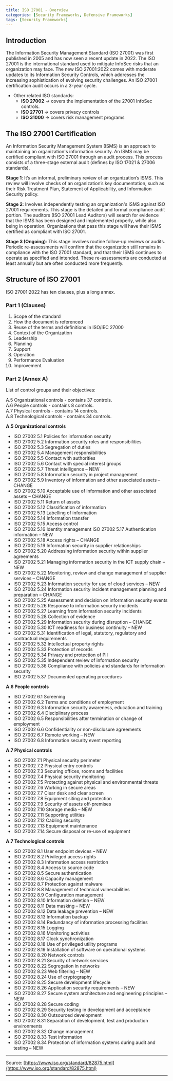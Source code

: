 ```yaml
---
title: ISO 27001 - Overview
categories: [Security Frameworks, Defensive Frameworks]
tags: [Security Frameworks]
---
```

## Introduction

The Information Security Management Standard (ISO 27001) was first published in 2005 and has now seen a recent update in 2022. The ISO 27001 is the international standard used to mitigate InfoSec risks that an organization may face. The new ISO 27001:2022 comes with moderate updates to its Information Security Controls, which addresses the increasing sophistication of evolving security challenges. An ISO 27001 certification audit occurs in a 3-year cycle. 

- Other related ISO standards:
    - **ISO 27002** → covers the implementation of the 27001 InfoSec controls.
    - **ISO 27701** → covers privacy controls
    - **ISO 31000** → covers risk management programs

## The ISO 27001 Certification


An Information Security Management System (ISMS) is an approach to maintaining an organization's information security. An ISMS may be certified compliant with ISO 27001 through an audit process. This process consists of a three-stage external audit (defines by ISO 17021 & 27006 standards).

**Stage 1**: It’s an informal, preliminary review of an organization’s ISMS. This review will involve checks of an organization’s key documentation, such as their Risk Treatment Plan, Statement of Applicability, and Information Security policy.

**Stage 2**: Involves independently testing an organization's ISMS against ISO 27001 requirements. This stage is the detailed and formal compliance audit portion. The auditors (ISO 27001 Lead Auditors) will search for evidence that the ISMS has been designed and implemented properly, while also being in operation. Organizations that pass this stage will have their ISMS certified as compliant with ISO 27001.

**Stage 3 (Ongoing)**: This stage involves routine follow-up reviews or audits. Periodic re-assessments will confirm that the organization still remains in compliance with the ISO 27001 standard, and that their ISMS continues to operate as specified and intended. These re-assessments are conducted at least annually but are often conducted more frequently. 

## Structure of ISO 27001

ISO 27001:2022 has ten clauses, plus a long annex.

### Part 1 (Clauses)

1. Scope of the standard
2. How the document is referenced
3. Reuse of the terms and definitions in ISO/IEC 27000
4. Context of the Organization
5. Leadership
6. Planning
7. Support
8. Operation
9. Performance Evaluation
10. Improvement

### Part 2 (Annex A)

List of control groups and their objectives:

A.5 Organizational controls - contains 37 controls.
<br>
A.6 People controls - contains 8 controls.
<br>
A.7 Physical controls - contains 14 controls.
<br>
A.8 Technological controls - contains 34 controls.

**A.5 Organizational controls**

* ISO 27002 5.1 Policies for information security
* ISO 27002 5.2 Information security roles and responsibilities
* ISO 27002 5.3 Segregation of duties
* ISO 27002 5.4 Management responsibilities
* ISO 27002 5.5 Contact with authorities
* ISO 27002 5.6 Contact with special interest groups
* ISO 27002 5.7 Threat intelligence – NEW
* ISO 27002 5.8 Information security in project management
* ISO 27002 5.9 Inventory of information and other associated assets – CHANGE
* ISO 27002 5.10 Acceptable use of information and other associated assets – CHANGE
* ISO 27002 5.11 Return of assets
* ISO 27002 5.12 Classification of information
* ISO 27002 5.13 Labelling of information
* ISO 27002 5.14 Information transfer
* ISO 27002 5.15 Access control
* ISO 27002 5.16 Identity management ISO 27002 5.17 Authentication information – NEW
* ISO 27002 5.18 Access rights – CHANGE
* ISO 27002 5.19 Information security in supplier relationships
* ISO 27002 5.20 Addressing information security within supplier agreements
* ISO 27002 5.21 Managing information security in the ICT supply chain – NEW
* ISO 27002 5.22 Monitoring, review and change management of supplier services – CHANGE
* ISO 27002 5.23 Information security for use of cloud services – NEW
* ISO 27002 5.24 Information security incident management planning and preparation – CHANGE
* ISO 27002 5.25 Assessment and decision on information security events
* ISO 27002 5.26 Response to information security incidents
* ISO 27002 5.27 Learning from information security incidents
* ISO 27002 5.28 Collection of evidence
* ISO 27002 5.29 Information security during disruption – CHANGE
* ISO 27002 5.30 ICT readiness for business continuity – NEW
* ISO 27002 5.31 Identification of legal, statutory, regulatory and contractual requirements
* ISO 27002 5.32 Intellectual property rights
* ISO 27002 5.33 Protection of records
* ISO 27002 5.34 Privacy and protection of PII
* ISO 27002 5.35 Independent review of information security
* ISO 27002 5.36 Compliance with policies and standards for information security
* ISO 27002 5.37 Documented operating procedures

**A.6 People controls** 

* ISO 27002 6.1 Screening
* ISO 27002 6.2 Terms and conditions of employment
* ISO 27002 6.3 Information security awareness, education and training
* ISO 27002 6.4 Disciplinary process
* ISO 27002 6.5 Responsibilities after termination or change of employment
* ISO 27002 6.6 Confidentiality or non-disclosure agreements
* ISO 27002 6.7 Remote working – NEW
* ISO 27002 6.8 Information security event reporting

**A.7 Physical controls** 

* ISO 27002 7.1 Physical security perimeter
* ISO 27002 7.2 Physical entry controls
* ISO 27002 7.3 Securing offices, rooms and facilities
* ISO 27002 7.4 Physical security monitoring
* ISO 27002 7.5 Protecting against physical and environmental threats
* ISO 27002 7.6 Working in secure areas
* ISO 27002 7.7 Clear desk and clear screen
* ISO 27002 7.8 Equipment siting and protection
* ISO 27002 7.9 Security of assets off-premises
* ISO 27002 7.10 Storage media – NEW
* ISO 27002 7.11 Supporting utilities
* ISO 27002 7.12 Cabling security
* ISO 27002 7.13 Equipment maintenance
* ISO 27002 7.14 Secure disposal or re-use of equipment

**A.7 Technological controls** 

* ISO 27002 8.1 User endpoint devices – NEW
* ISO 27002 8.2 Privileged access rights
* ISO 27002 8.3 Information access restriction
* ISO 27002 8.4 Access to source code
* ISO 27002 8.5 Secure authentication
* ISO 27002 8.6 Capacity management
* ISO 27002 8.7 Protection against malware
* ISO 27002 8.8 Management of technical vulnerabilities
* ISO 27002 8.9 Configuration management
* ISO 27002 8.10 Information deletion – NEW
* ISO 27002 8.11 Data masking – NEW
* ISO 27002 8.12 Data leakage prevention – NEW
* ISO 27002 8.13 Information backup
* ISO 27002 8.14 Redundancy of information processing facilities
* ISO 27002 8.15 Logging
* ISO 27002 8.16 Monitoring activities
* ISO 27002 8.17 Clock synchronization
* ISO 27002 8.18 Use of privileged utility programs
* ISO 27002 8.19 Installation of software on operational systems
* ISO 27002 8.20 Network controls
* ISO 27002 8.21 Security of network services
* ISO 27002 8.22 Segregation in networks
* ISO 27002 8.23 Web filtering – NEW
* ISO 27002 8.24 Use of cryptography
* ISO 27002 8.25 Secure development lifecycle
* ISO 27002 8.26 Application security requirements – NEW
* ISO 27002 8.27 Secure system architecture and engineering principles – NEW
* ISO 27002 8.28 Secure coding
* ISO 27002 8.29 Security testing in development and acceptance
* ISO 27002 8.30 Outsourced development
* ISO 27002 8.31 Separation of development, test and production environments
* ISO 27002 8.32 Change management
* ISO 27002 8.33 Test information
* ISO 27002 8.34 Protection of information systems during audit and testing – NEW

---

Source: [https://www.iso.org/standard/82875.html](https://www.iso.org/standard/82875.html)

---
